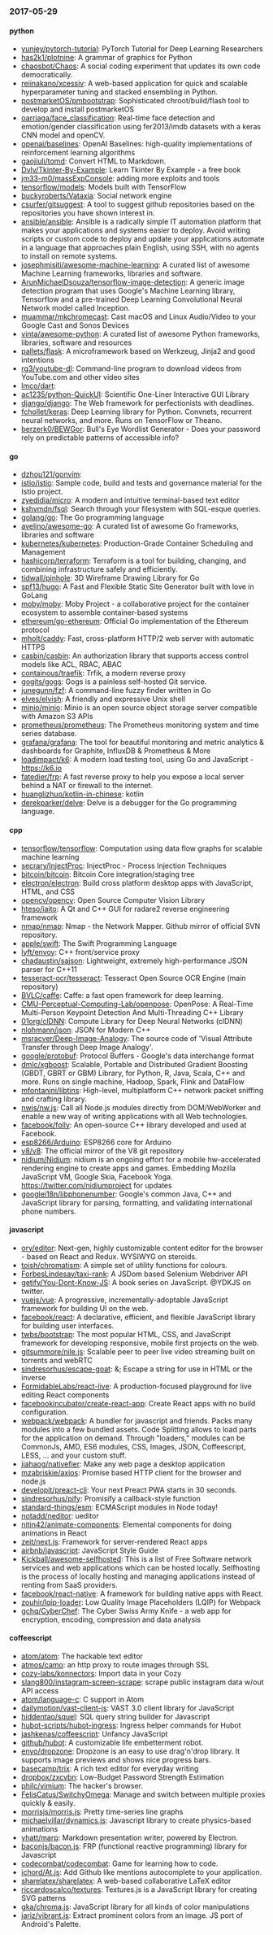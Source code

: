### 2017-05-29

#### python
* [yunjey/pytorch-tutorial](https://github.com/yunjey/pytorch-tutorial): PyTorch Tutorial for Deep Learning Researchers
* [has2k1/plotnine](https://github.com/has2k1/plotnine): A grammar of graphics for Python
* [chaosbot/Chaos](https://github.com/chaosbot/Chaos): A social coding experiment that updates its own code democratically.
* [reiinakano/xcessiv](https://github.com/reiinakano/xcessiv): A web-based application for quick and scalable hyperparameter tuning and stacked ensembling in Python.
* [postmarketOS/pmbootstrap](https://github.com/postmarketOS/pmbootstrap): Sophisticated chroot/build/flash tool to develop and install postmarketOS
* [oarriaga/face_classification](https://github.com/oarriaga/face_classification): Real-time face detection and emotion/gender classification using fer2013/imdb datasets with a keras CNN model and openCV.
* [openai/baselines](https://github.com/openai/baselines): OpenAI Baselines: high-quality implementations of reinforcement learning algorithms
* [gaojiuli/tomd](https://github.com/gaojiuli/tomd): Convert HTML to Markdown.
* [Dvlv/Tkinter-By-Example](https://github.com/Dvlv/Tkinter-By-Example): Learn Tkinter By Example - a free book
* [jm33-m0/massExpConsole](https://github.com/jm33-m0/massExpConsole): adding more exploits and tools
* [tensorflow/models](https://github.com/tensorflow/models): Models built with TensorFlow
* [buckyroberts/Vataxia](https://github.com/buckyroberts/Vataxia): Social network engine
* [csurfer/gitsuggest](https://github.com/csurfer/gitsuggest): A tool to suggest github repositories based on the repositories you have shown interest in.
* [ansible/ansible](https://github.com/ansible/ansible): Ansible is a radically simple IT automation platform that makes your applications and systems easier to deploy. Avoid writing scripts or custom code to deploy and update your applications automate in a language that approaches plain English, using SSH, with no agents to install on remote systems.
* [josephmisiti/awesome-machine-learning](https://github.com/josephmisiti/awesome-machine-learning): A curated list of awesome Machine Learning frameworks, libraries and software.
* [ArunMichaelDsouza/tensorflow-image-detection](https://github.com/ArunMichaelDsouza/tensorflow-image-detection): A generic image detection program that uses Google's Machine Learning library, Tensorflow and a pre-trained Deep Learning Convolutional Neural Network model called Inception.
* [muammar/mkchromecast](https://github.com/muammar/mkchromecast): Cast macOS and Linux Audio/Video to your Google Cast and Sonos Devices
* [vinta/awesome-python](https://github.com/vinta/awesome-python): A curated list of awesome Python frameworks, libraries, software and resources
* [pallets/flask](https://github.com/pallets/flask): A microframework based on Werkzeug, Jinja2 and good intentions
* [rg3/youtube-dl](https://github.com/rg3/youtube-dl): Command-line program to download videos from YouTube.com and other video sites
* [lmco/dart](https://github.com/lmco/dart): 
* [ac1235/python-QuickUI](https://github.com/ac1235/python-QuickUI): Scientific One-Liner Interactive GUI Library
* [django/django](https://github.com/django/django): The Web framework for perfectionists with deadlines.
* [fchollet/keras](https://github.com/fchollet/keras): Deep Learning library for Python. Convnets, recurrent neural networks, and more. Runs on TensorFlow or Theano.
* [berzerk0/BEWGor](https://github.com/berzerk0/BEWGor): Bull's Eye Wordlist Generator - Does your password rely on predictable patterns of accessible info?

#### go
* [dzhou121/gonvim](https://github.com/dzhou121/gonvim): 
* [istio/istio](https://github.com/istio/istio): Sample code, build and tests and governance material for the Istio project.
* [zyedidia/micro](https://github.com/zyedidia/micro): A modern and intuitive terminal-based text editor
* [kshvmdn/fsql](https://github.com/kshvmdn/fsql): Search through your filesystem with SQL-esque queries.
* [golang/go](https://github.com/golang/go): The Go programming language
* [avelino/awesome-go](https://github.com/avelino/awesome-go): A curated list of awesome Go frameworks, libraries and software
* [kubernetes/kubernetes](https://github.com/kubernetes/kubernetes): Production-Grade Container Scheduling and Management
* [hashicorp/terraform](https://github.com/hashicorp/terraform): Terraform is a tool for building, changing, and combining infrastructure safely and efficiently.
* [tidwall/pinhole](https://github.com/tidwall/pinhole): 3D Wireframe Drawing Library for Go
* [spf13/hugo](https://github.com/spf13/hugo): A Fast and Flexible Static Site Generator built with love in GoLang
* [moby/moby](https://github.com/moby/moby): Moby Project - a collaborative project for the container ecosystem to assemble container-based systems
* [ethereum/go-ethereum](https://github.com/ethereum/go-ethereum): Official Go implementation of the Ethereum protocol
* [mholt/caddy](https://github.com/mholt/caddy): Fast, cross-platform HTTP/2 web server with automatic HTTPS
* [casbin/casbin](https://github.com/casbin/casbin): An authorization library that supports access control models like ACL, RBAC, ABAC
* [containous/traefik](https://github.com/containous/traefik): Trfik, a modern reverse proxy
* [gogits/gogs](https://github.com/gogits/gogs): Gogs is a painless self-hosted Git service.
* [junegunn/fzf](https://github.com/junegunn/fzf):  A command-line fuzzy finder written in Go
* [elves/elvish](https://github.com/elves/elvish): A friendly and expressive Unix shell
* [minio/minio](https://github.com/minio/minio): Minio is an open source object storage server compatible with Amazon S3 APIs
* [prometheus/prometheus](https://github.com/prometheus/prometheus): The Prometheus monitoring system and time series database.
* [grafana/grafana](https://github.com/grafana/grafana): The tool for beautiful monitoring and metric analytics & dashboards for Graphite, InfluxDB & Prometheus & More
* [loadimpact/k6](https://github.com/loadimpact/k6): A modern load testing tool, using Go and JavaScript - https://k6.io
* [fatedier/frp](https://github.com/fatedier/frp): A fast reverse proxy to help you expose a local server behind a NAT or firewall to the internet.
* [huanglizhuo/kotlin-in-chinese](https://github.com/huanglizhuo/kotlin-in-chinese): kotlin 
* [derekparker/delve](https://github.com/derekparker/delve): Delve is a debugger for the Go programming language.

#### cpp
* [tensorflow/tensorflow](https://github.com/tensorflow/tensorflow): Computation using data flow graphs for scalable machine learning
* [secrary/InjectProc](https://github.com/secrary/InjectProc): InjectProc - Process Injection Techniques
* [bitcoin/bitcoin](https://github.com/bitcoin/bitcoin): Bitcoin Core integration/staging tree
* [electron/electron](https://github.com/electron/electron): Build cross platform desktop apps with JavaScript, HTML, and CSS
* [opencv/opencv](https://github.com/opencv/opencv): Open Source Computer Vision Library
* [hteso/iaito](https://github.com/hteso/iaito): A Qt and C++ GUI for radare2 reverse engineering framework
* [nmap/nmap](https://github.com/nmap/nmap): Nmap - the Network Mapper. Github mirror of official SVN repository.
* [apple/swift](https://github.com/apple/swift): The Swift Programming Language
* [lyft/envoy](https://github.com/lyft/envoy): C++ front/service proxy
* [chadaustin/sajson](https://github.com/chadaustin/sajson): Lightweight, extremely high-performance JSON parser for C++11
* [tesseract-ocr/tesseract](https://github.com/tesseract-ocr/tesseract): Tesseract Open Source OCR Engine (main repository)
* [BVLC/caffe](https://github.com/BVLC/caffe): Caffe: a fast open framework for deep learning.
* [CMU-Perceptual-Computing-Lab/openpose](https://github.com/CMU-Perceptual-Computing-Lab/openpose): OpenPose: A Real-Time Multi-Person Keypoint Detection And Multi-Threading C++ Library
* [01org/clDNN](https://github.com/01org/clDNN): Compute Library for Deep Neural Networks (clDNN)
* [nlohmann/json](https://github.com/nlohmann/json): JSON for Modern C++
* [msracver/Deep-Image-Analogy](https://github.com/msracver/Deep-Image-Analogy): The source code of 'Visual Attribute Transfer through Deep Image Analogy'.
* [google/protobuf](https://github.com/google/protobuf): Protocol Buffers - Google's data interchange format
* [dmlc/xgboost](https://github.com/dmlc/xgboost): Scalable, Portable and Distributed Gradient Boosting (GBDT, GBRT or GBM) Library, for Python, R, Java, Scala, C++ and more. Runs on single machine, Hadoop, Spark, Flink and DataFlow
* [mfontanini/libtins](https://github.com/mfontanini/libtins): High-level, multiplatform C++ network packet sniffing and crafting library.
* [nwjs/nw.js](https://github.com/nwjs/nw.js): Call all Node.js modules directly from DOM/WebWorker and enable a new way of writing applications with all Web technologies.
* [facebook/folly](https://github.com/facebook/folly): An open-source C++ library developed and used at Facebook.
* [esp8266/Arduino](https://github.com/esp8266/Arduino): ESP8266 core for Arduino
* [v8/v8](https://github.com/v8/v8): The official mirror of the V8 git repository
* [nidium/Nidium](https://github.com/nidium/Nidium): nidium is an ongoing effort for a mobile hw-accelerated rendering engine to create apps and games. Embedding Mozilla JavaScript VM, Google Skia, Facebook Yoga. https://twitter.com/nidiumproject for updates
* [googlei18n/libphonenumber](https://github.com/googlei18n/libphonenumber): Google's common Java, C++ and JavaScript library for parsing, formatting, and validating international phone numbers.

#### javascript
* [ory/editor](https://github.com/ory/editor): Next-gen, highly customizable content editor for the browser - based on React and Redux. WYSIWYG on steroids.
* [toish/chromatism](https://github.com/toish/chromatism):  A simple set of utility functions for colours.
* [ForbesLindesay/taxi-rank](https://github.com/ForbesLindesay/taxi-rank): A JSDom based Selenium Webdriver API
* [getify/You-Dont-Know-JS](https://github.com/getify/You-Dont-Know-JS): A book series on JavaScript. @YDKJS on twitter.
* [vuejs/vue](https://github.com/vuejs/vue): A progressive, incrementally-adoptable JavaScript framework for building UI on the web.
* [facebook/react](https://github.com/facebook/react): A declarative, efficient, and flexible JavaScript library for building user interfaces.
* [twbs/bootstrap](https://github.com/twbs/bootstrap): The most popular HTML, CSS, and JavaScript framework for developing responsive, mobile first projects on the web.
* [gitsummore/nile.js](https://github.com/gitsummore/nile.js): Scalable peer to peer live video streaming built on torrents and webRTC
* [sindresorhus/escape-goat](https://github.com/sindresorhus/escape-goat): &; Escape a string for use in HTML or the inverse
* [FormidableLabs/react-live](https://github.com/FormidableLabs/react-live): A production-focused playground for live editing React components
* [facebookincubator/create-react-app](https://github.com/facebookincubator/create-react-app): Create React apps with no build configuration.
* [webpack/webpack](https://github.com/webpack/webpack): A bundler for javascript and friends. Packs many modules into a few bundled assets. Code Splitting allows to load parts for the application on demand. Through "loaders," modules can be CommonJs, AMD, ES6 modules, CSS, Images, JSON, Coffeescript, LESS, ... and your custom stuff.
* [jiahaog/nativefier](https://github.com/jiahaog/nativefier): Make any web page a desktop application
* [mzabriskie/axios](https://github.com/mzabriskie/axios): Promise based HTTP client for the browser and node.js
* [developit/preact-cli](https://github.com/developit/preact-cli):  Your next Preact PWA starts in 30 seconds.
* [sindresorhus/pify](https://github.com/sindresorhus/pify): Promisify a callback-style function
* [standard-things/esm](https://github.com/standard-things/esm): ECMAScript modules in Node today!
* [notadd/neditor](https://github.com/notadd/neditor):  ueditor
* [nitin42/animate-components](https://github.com/nitin42/animate-components): Elemental components for doing animations in React
* [zeit/next.js](https://github.com/zeit/next.js): Framework for server-rendered React apps
* [airbnb/javascript](https://github.com/airbnb/javascript): JavaScript Style Guide
* [Kickball/awesome-selfhosted](https://github.com/Kickball/awesome-selfhosted): This is a list of Free Software network services and web applications which can be hosted locally. Selfhosting is the process of locally hosting and managing applications instead of renting from SaaS providers.
* [facebook/react-native](https://github.com/facebook/react-native): A framework for building native apps with React.
* [zouhir/lqip-loader](https://github.com/zouhir/lqip-loader): Low Quality Image Placeholders (LQIP) for Webpack
* [gchq/CyberChef](https://github.com/gchq/CyberChef): The Cyber Swiss Army Knife - a web app for encryption, encoding, compression and data analysis

#### coffeescript
* [atom/atom](https://github.com/atom/atom): The hackable text editor
* [atmos/camo](https://github.com/atmos/camo):  an http proxy to route images through SSL
* [cozy-labs/konnectors](https://github.com/cozy-labs/konnectors): Import data in your Cozy
* [slang800/instagram-screen-scrape](https://github.com/slang800/instagram-screen-scrape): scrape public instagram data w/out API access
* [atom/language-c](https://github.com/atom/language-c): C support in Atom
* [dailymotion/vast-client-js](https://github.com/dailymotion/vast-client-js): VAST 3.0 client library for JavaScript
* [hiddentao/squel](https://github.com/hiddentao/squel):  SQL query string builder for Javascript
* [hubot-scripts/hubot-ingress](https://github.com/hubot-scripts/hubot-ingress): Ingress helper commands for Hubot
* [jashkenas/coffeescript](https://github.com/jashkenas/coffeescript): Unfancy JavaScript
* [github/hubot](https://github.com/github/hubot): A customizable life embetterment robot.
* [enyo/dropzone](https://github.com/enyo/dropzone): Dropzone is an easy to use drag'n'drop library. It supports image previews and shows nice progress bars.
* [basecamp/trix](https://github.com/basecamp/trix): A rich text editor for everyday writing
* [dropbox/zxcvbn](https://github.com/dropbox/zxcvbn): Low-Budget Password Strength Estimation
* [philc/vimium](https://github.com/philc/vimium): The hacker's browser.
* [FelisCatus/SwitchyOmega](https://github.com/FelisCatus/SwitchyOmega): Manage and switch between multiple proxies quickly & easily.
* [morrisjs/morris.js](https://github.com/morrisjs/morris.js): Pretty time-series line graphs
* [michaelvillar/dynamics.js](https://github.com/michaelvillar/dynamics.js): Javascript library to create physics-based animations
* [yhatt/marp](https://github.com/yhatt/marp): Markdown presentation writer, powered by Electron.
* [baconjs/bacon.js](https://github.com/baconjs/bacon.js): FRP (functional reactive programming) library for Javascript
* [codecombat/codecombat](https://github.com/codecombat/codecombat): Game for learning how to code.
* [ichord/At.js](https://github.com/ichord/At.js): Add Github like mentions autocomplete to your application.
* [sharelatex/sharelatex](https://github.com/sharelatex/sharelatex): A web-based collaborative LaTeX editor
* [riccardoscalco/textures](https://github.com/riccardoscalco/textures): Textures.js is a JavaScript library for creating SVG patterns
* [gka/chroma.js](https://github.com/gka/chroma.js): JavaScript library for all kinds of color manipulations
* [jariz/vibrant.js](https://github.com/jariz/vibrant.js): Extract prominent colors from an image. JS port of Android's Palette.

